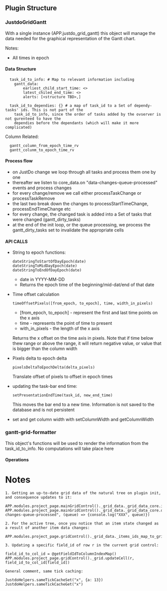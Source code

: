 ## Plugin Structure

### JustdoGridGantt

With a single instance (APP.justdo_grid_gantt) this object will manage the data needed for the 
graphical representation of the Gantt chart. 

Notes:
* All times in epoch

#### Data Structure
      task_id_to_info: # Map to relevant information including                    
        gantt_data:
            earliest_child_start_time: <>
            latest_chiled_end_time: <>
            alerts: [<structure TBD>,]
      
      task_id_to_dependies: {} # a map of task_id to a Set of dependy-tasks' ids. This is not part of the 
        task_id_to_info, since the order of tasks added by the ovserver is not gurenteed to have the 
        dependies before the dependants (which will make it more complicated)  
      
Column Related:

      gantt_column_from_epoch_time_rv
      gantt_colunm_to_epoch_time_rv
            
      
      
          
#### Process flow
* on JustDo change we loop through all tasks and process them one by one
* thereafter we listen to core_data.on "data-changes-queue-processed" events and process changes
* for every change/remove we call either processTaskChange or processTaskRemove
* the last two break down the changes to processStartTimeChange, processEndTimeChange etc
* for every change, the changed task is added into a Set of tasks that were changed (gantt_dirty_tasks)
* at the end of the init loop, or the queue processing, we process the gantt_dirty_tasks set
  to invalidate the appropriate cells
  


#### API CALLS

* String to epoch functions:

      dateStringToStartOfDayEpoch(date)
      dateStringToMidDayEpoch(date)
      dateStringToEndOfDayEpoch(date)      
    
  * date in YYYY-MM-DD 
  * Returns the epoch time of the beginning/mid-dat/end of that date
  
* Time offset calculation

      timeOffsetPixels([from_epoch, to_epoch], time, width_in_pixels)
      
  * [from_epoch, to_epoch] - represent the first and last time points on the x axis
  * time - represents the point of time to present
  * with_in_pixels - the length of the x axis
  
  Returns the x offset on the time axis in pixels. Note that if time below thew range or 
  above the range, it will return negative value, or value that is bigger than the 
  column width

* Pixels delta to epoch delta

      pixelsDeltaToEpochDelta(delta_pixels)
      
  Translate offset of pixels to offset in epoch times
  
* updating the task-bar end time:

      setPresentationEndTime(task_id, new_end_time)
      
  This moves the bar end to a new time. Information is not saved to the
  database and is not persistent
  
* set and get column width with setColumnWidth and getColumnWidth   
 
 
### gantt-grid-formatter

This object's functions will be used to render the information from the task_id_to_info. No computations
will take place here
 

#### Operations


# Notes
```
1. Getting an up-to-date grid data of the natural tree on plugin init, and consequence updates to it:

APP.modules.project_page.mainGridControl()._grid_data._grid_data_core.items_by_id
APP.modules.project_page.mainGridControl()._grid_data._grid_data_core.on("data-changes-queue-processed", (queue) => {console.log("XXX", queue)})

2. For the active tree, once you notice that an item state changed as a result of another item data changes:

APP.modules.project_page.gridControl()._grid_data._items_ids_map_to_grid_tree_indices

3. Updating a specific field_id of row r in the current grid control:

field_id_to_col_id = @getFieldIdToColumnIndexMap()
APP.modules.project_page.gridControl()._grid.updateCell(r, field_id_to_col_id[field_id])

General comment, same tick caching:

JustdoHelpers.sameTickCacheSet("x", {a: 13})
JustdoHelpers.sameTickCacheGet("x")
```

